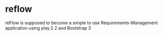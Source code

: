 reflow
======

reFlow is supposed to become a simple to use Requirements-Management application using play.2.2 and Bootstrap 3
